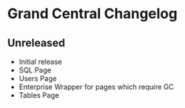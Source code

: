 # Grand Central Changelog

## Unreleased

- Initial release
- SQL Page
- Users Page
- Enterprise Wrapper for pages which require GC
- Tables Page
